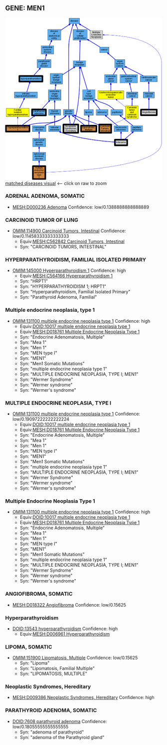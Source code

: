 
## GENE: MEN1

![image](MEN1.png)
[matched diseases visual](MEN1.png)  <-- click on raw to zoom


### ADRENAL ADENOMA, SOMATIC
 * [MESH:D000236 Adenoma](http://beta.monarchinitiative.org/disease/MESH:D000236) Confidence: low/0.1388888888888889

### CARCINOID TUMOR OF LUNG
 * [OMIM:114900 Carcinoid Tumors, Intestinal](http://beta.monarchinitiative.org/disease/OMIM:114900) Confidence: low/0.11458333333333333
    * Equiv:[MESH:C562842 Carcinoid Tumors, Intestinal](http://beta.monarchinitiative.org/disease/MESH:C562842)
    * Syn: "CARCINOID TUMORS, INTESTINAL"

### HYPERPARATHYROIDISM, FAMILIAL ISOLATED PRIMARY
 * [OMIM:145000 Hyperparathyroidism 1](http://beta.monarchinitiative.org/disease/OMIM:145000) Confidence: high
    * Equiv:[MESH:C564166 Hyperparathyroidism 1](http://beta.monarchinitiative.org/disease/MESH:C564166)
    * Syn: "HRPT1"
    * Syn: "HYPERPARATHYROIDISM 1; HRPT1"
    * Syn: "Hyperparathyroidism, Familial Isolated Primary"
    * Syn: "Parathyroid Adenoma, Familial"

### Multiple endocrine neoplasia, type 1
 * [OMIM:131100 multiple endocrine neoplasia type 1](http://beta.monarchinitiative.org/disease/OMIM:131100) Confidence: high
    * Equiv:[DOID:10017 multiple endocrine neoplasia type 1](http://beta.monarchinitiative.org/disease/DOID:10017)
    * Equiv:[MESH:D018761 Multiple Endocrine Neoplasia Type 1](http://beta.monarchinitiative.org/disease/MESH:D018761)
    * Syn: "Endocrine Adenomatosis, Multiple"
    * Syn: "Mea 1"
    * Syn: "Men 1"
    * Syn: "MEN type I"
    * Syn: "MEN1"
    * Syn: "Men1 Somatic Mutations"
    * Syn: "multiple endocrine neoplasia type 1"
    * Syn: "MULTIPLE ENDOCRINE NEOPLASIA, TYPE I; MEN1"
    * Syn: "Wermer Syndrome"
    * Syn: "Wermer syndrome"
    * Syn: "Wermer's syndrome"

### MULTIPLE ENDOCRINE NEOPLASIA, TYPE I
 * [OMIM:131100 multiple endocrine neoplasia type 1](http://beta.monarchinitiative.org/disease/OMIM:131100) Confidence: low/0.19097222222222224
    * Equiv:[DOID:10017 multiple endocrine neoplasia type 1](http://beta.monarchinitiative.org/disease/DOID:10017)
    * Equiv:[MESH:D018761 Multiple Endocrine Neoplasia Type 1](http://beta.monarchinitiative.org/disease/MESH:D018761)
    * Syn: "Endocrine Adenomatosis, Multiple"
    * Syn: "Mea 1"
    * Syn: "Men 1"
    * Syn: "MEN type I"
    * Syn: "MEN1"
    * Syn: "Men1 Somatic Mutations"
    * Syn: "multiple endocrine neoplasia type 1"
    * Syn: "MULTIPLE ENDOCRINE NEOPLASIA, TYPE I; MEN1"
    * Syn: "Wermer Syndrome"
    * Syn: "Wermer syndrome"
    * Syn: "Wermer's syndrome"

### Multiple Endocrine Neoplasia Type 1
 * [OMIM:131100 multiple endocrine neoplasia type 1](http://beta.monarchinitiative.org/disease/OMIM:131100) Confidence: high
    * Equiv:[DOID:10017 multiple endocrine neoplasia type 1](http://beta.monarchinitiative.org/disease/DOID:10017)
    * Equiv:[MESH:D018761 Multiple Endocrine Neoplasia Type 1](http://beta.monarchinitiative.org/disease/MESH:D018761)
    * Syn: "Endocrine Adenomatosis, Multiple"
    * Syn: "Mea 1"
    * Syn: "Men 1"
    * Syn: "MEN type I"
    * Syn: "MEN1"
    * Syn: "Men1 Somatic Mutations"
    * Syn: "multiple endocrine neoplasia type 1"
    * Syn: "MULTIPLE ENDOCRINE NEOPLASIA, TYPE I; MEN1"
    * Syn: "Wermer Syndrome"
    * Syn: "Wermer syndrome"
    * Syn: "Wermer's syndrome"

### ANGIOFIBROMA, SOMATIC
 * [MESH:D018322 Angiofibroma](http://beta.monarchinitiative.org/disease/MESH:D018322) Confidence: low/0.15625

### Hyperparathyroidism
 * [DOID:13543 hyperparathyroidism](http://beta.monarchinitiative.org/disease/DOID:13543) Confidence: high
    * Equiv:[MESH:D006961 Hyperparathyroidism](http://beta.monarchinitiative.org/disease/MESH:D006961)

### LIPOMA, SOMATIC
 * [OMIM:151900 Lipomatosis, Multiple](http://beta.monarchinitiative.org/disease/OMIM:151900) Confidence: low/0.15625
    * Syn: "Lipoma"
    * Syn: "Lipomatosis, Familial Multiple"
    * Syn: "LIPOMATOSIS, MULTIPLE"

### Neoplastic Syndromes, Hereditary
 * [MESH:D009386 Neoplastic Syndromes, Hereditary](http://beta.monarchinitiative.org/disease/MESH:D009386) Confidence: high

### PARATHYROID ADENOMA, SOMATIC
 * [DOID:7608 parathyroid adenoma](http://beta.monarchinitiative.org/disease/DOID:7608) Confidence: low/0.18055555555555555
    * Syn: "adenoma of parathyroid"
    * Syn: "adenoma of the Parathyroid gland"
